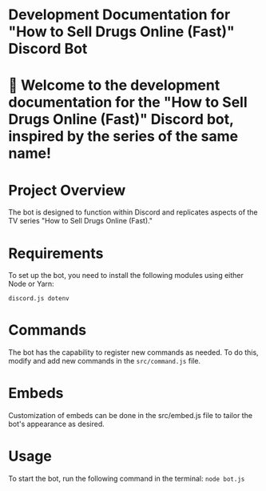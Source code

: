 # Development Documentation for "How to Sell Drugs Online (Fast)" Discord Bot
# 🚀 Welcome to the development documentation for the "How to Sell Drugs Online (Fast)" Discord bot, inspired by the series of the same name!

# Project Overview
The bot is designed to function within Discord and replicates aspects of the TV series "How to Sell Drugs Online (Fast)."

# Requirements
To set up the bot, you need to install the following modules using either Node or Yarn:

`discord.js
dotenv`

# Commands
The bot has the capability to register new commands as needed. To do this, modify and add new commands in the `src/command.js` file.

# Embeds
Customization of embeds can be done in the src/embed.js file to tailor the bot's appearance as desired.

# Usage
To start the bot, run the following command in the terminal:
`node bot.js`
